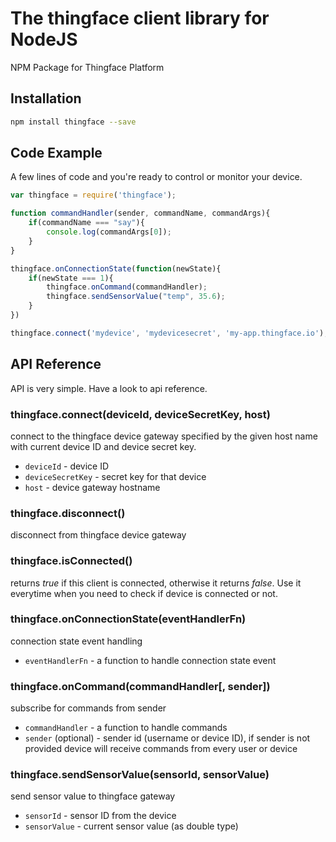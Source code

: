 # The thingface client library for NodeJS
NPM Package for Thingface Platform

## Installation

```sh
npm install thingface --save
```

## Code Example

A few lines of code and you're ready to control or monitor your device.

```js
var thingface = require('thingface');

function commandHandler(sender, commandName, commandArgs){
    if(commandName === "say"){
        console.log(commandArgs[0]);
    }
}

thingface.onConnectionState(function(newState){
    if(newState === 1){
        thingface.onCommand(commandHandler);
        thingface.sendSensorValue("temp", 35.6);
    }
})

thingface.connect('mydevice', 'mydevicesecret', 'my-app.thingface.io');

```

## API Reference
API is very simple. Have a look to api reference.


### thingface.connect(deviceId, deviceSecretKey, host)
connect to the thingface device gateway specified by the given host name with current device ID and device secret key.
- `deviceId` - device ID
- `deviceSecretKey` - secret key for that device
- `host` - device gateway hostname

### thingface.disconnect()
disconnect from thingface device gateway

### thingface.isConnected()
returns *true* if this client is connected, otherwise it returns *false*. Use it everytime when you need to check if device is connected or not.

### thingface.onConnectionState(eventHandlerFn)
connection state event handling
- `eventHandlerFn` - a function to handle connection state event

### thingface.onCommand(commandHandler[, sender])
subscribe for commands from sender
- `commandHandler` - a function to handle commands
- `sender` (optional) - sender id (username or device ID), if sender is not provided device will receive commands from every user or device

### thingface.sendSensorValue(sensorId, sensorValue)
send sensor value to thingface gateway
- `sensorId` - sensor ID from the device
- `sensorValue` - current sensor value (as double type)
